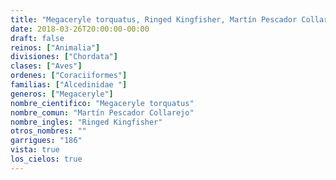 ```yaml
---
title: "Megaceryle torquatus, Ringed Kingfisher, Martín Pescador Collarejo"
date: 2018-03-26T20:00:00-00:00
draft: false
reinos: ["Animalia"]
divisiones: ["Chordata"]
clases: ["Aves"]
ordenes: ["Coraciiformes"]
familias: ["Alcedinidae "]
generos: ["Megaceryle"]
nombre_cientifico: "Megaceryle torquatus"
nombre_comun: "Martín Pescador Collarejo"
nombre_ingles: "Ringed Kingfisher"
otros_nombres: ""
garrigues: "186"
vista: true
los_cielos: true
---
```

